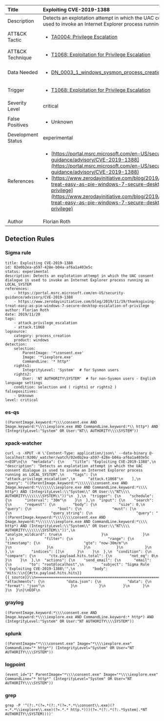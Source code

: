 | Title                | Exploiting CVE-2019-1388                                                                                                                                                 |
|:---------------------|:------------------------------------------------------------------------------------------------------------------------------------------------------------|
| Description          | Detects an explotation attempt in which the UAC consent dialogue is used to invoke an Internet Explorer process running as LOCAL_SYSTEM                                                                                                                                           |
| ATT&amp;CK Tactic    |  <ul><li>[TA0004: Privilege Escalation](https://attack.mitre.org/tactics/TA0004)</li></ul>  |
| ATT&amp;CK Technique | <ul><li>[T1068: Exploitation for Privilege Escalation](https://attack.mitre.org/techniques/T1068)</li></ul>  |
| Data Needed          | <ul><li>[DN_0003_1_windows_sysmon_process_creation](../Data_Needed/DN_0003_1_windows_sysmon_process_creation.md)</li></ul>  |
| Trigger              | <ul><li>[T1068: Exploitation for Privilege Escalation](../Triggers/T1068.md)</li></ul>  |
| Severity Level       | critical |
| False Positives      | <ul><li>Unknown</li></ul>  |
| Development Status   | experimental |
| References           | <ul><li>[https://portal.msrc.microsoft.com/en-US/security-guidance/advisory/CVE-2019-1388](https://portal.msrc.microsoft.com/en-US/security-guidance/advisory/CVE-2019-1388)</li><li>[https://www.zerodayinitiative.com/blog/2019/11/19/thanksgiving-treat-easy-as-pie-windows-7-secure-desktop-escalation-of-privilege](https://www.zerodayinitiative.com/blog/2019/11/19/thanksgiving-treat-easy-as-pie-windows-7-secure-desktop-escalation-of-privilege)</li></ul>  |
| Author               | Florian Roth |


## Detection Rules

### Sigma rule

```
title: Exploiting CVE-2019-1388
id: 02e0b2ea-a597-428e-b04a-af6a1a403e5c
status: experimental
description: Detects an explotation attempt in which the UAC consent dialogue is used to invoke an Internet Explorer process running as LOCAL_SYSTEM
references:
    - https://portal.msrc.microsoft.com/en-US/security-guidance/advisory/CVE-2019-1388
    - https://www.zerodayinitiative.com/blog/2019/11/19/thanksgiving-treat-easy-as-pie-windows-7-secure-desktop-escalation-of-privilege
author: Florian Roth
date: 2019/11/20
tags:
    - attack.privilege_escalation
    - attack.t1068
logsource:
    category: process_creation
    product: windows
detection:
    selection:
        ParentImage: '*\consent.exe'
        Image: '*\iexplore.exe'
        CommandLine: '* http*'
    rights1:
        IntegrityLevel: 'System'  # for Sysmon users
    rights2: 
        User: 'NT AUTHORITY\SYSTEM'  # for non-Sysmon users - English language settings
    condition: selection and ( rights1 or rights2 )
falsepositives:
    - Unknown
level: critical

```





### es-qs
    
```
((ParentImage.keyword:*\\\\consent.exe AND Image.keyword:*\\\\iexplore.exe AND CommandLine.keyword:*\\ http*) AND (IntegrityLevel:"System" OR User:"NT\\ AUTHORITY\\\\SYSTEM"))
```


### xpack-watcher
    
```
curl -s -XPUT -H \'Content-Type: application/json\' --data-binary @- localhost:9200/_watcher/watch/02e0b2ea-a597-428e-b04a-af6a1a403e5c <<EOF\n{\n  "metadata": {\n    "title": "Exploiting CVE-2019-1388",\n    "description": "Detects an explotation attempt in which the UAC consent dialogue is used to invoke an Internet Explorer process running as LOCAL_SYSTEM",\n    "tags": [\n      "attack.privilege_escalation",\n      "attack.t1068"\n    ],\n    "query": "((ParentImage.keyword:*\\\\\\\\consent.exe AND Image.keyword:*\\\\\\\\iexplore.exe AND CommandLine.keyword:*\\\\ http*) AND (IntegrityLevel:\\"System\\" OR User:\\"NT\\\\ AUTHORITY\\\\\\\\SYSTEM\\"))"\n  },\n  "trigger": {\n    "schedule": {\n      "interval": "30m"\n    }\n  },\n  "input": {\n    "search": {\n      "request": {\n        "body": {\n          "size": 0,\n          "query": {\n            "bool": {\n              "must": [\n                {\n                  "query_string": {\n                    "query": "((ParentImage.keyword:*\\\\\\\\consent.exe AND Image.keyword:*\\\\\\\\iexplore.exe AND CommandLine.keyword:*\\\\ http*) AND (IntegrityLevel:\\"System\\" OR User:\\"NT\\\\ AUTHORITY\\\\\\\\SYSTEM\\"))",\n                    "analyze_wildcard": true\n                  }\n                }\n              ],\n              "filter": {\n                "range": {\n                  "timestamp": {\n                    "gte": "now-30m/m"\n                  }\n                }\n              }\n            }\n          }\n        },\n        "indices": []\n      }\n    }\n  },\n  "condition": {\n    "compare": {\n      "ctx.payload.hits.total": {\n        "not_eq": 0\n      }\n    }\n  },\n  "actions": {\n    "send_email": {\n      "email": {\n        "to": "root@localhost",\n        "subject": "Sigma Rule \'Exploiting CVE-2019-1388\'",\n        "body": "Hits:\\n{{#ctx.payload.hits.hits}}{{_source}}\\n================================================================================\\n{{/ctx.payload.hits.hits}}",\n        "attachments": {\n          "data.json": {\n            "data": {\n              "format": "json"\n            }\n          }\n        }\n      }\n    }\n  }\n}\nEOF\n
```


### graylog
    
```
((ParentImage.keyword:*\\\\consent.exe AND Image.keyword:*\\\\iexplore.exe AND CommandLine.keyword:* http*) AND (IntegrityLevel:"System" OR User:"NT AUTHORITY\\\\SYSTEM"))
```


### splunk
    
```
((ParentImage="*\\\\consent.exe" Image="*\\\\iexplore.exe" CommandLine="* http*") (IntegrityLevel="System" OR User="NT AUTHORITY\\\\SYSTEM"))
```


### logpoint
    
```
(event_id="1" ParentImage="*\\\\consent.exe" Image="*\\\\iexplore.exe" CommandLine="* http*" (IntegrityLevel="System" OR User="NT AUTHORITY\\\\SYSTEM"))
```


### grep
    
```
grep -P '^(?:.*(?=.*(?:.*(?=.*.*\\consent\\.exe)(?=.*.*\\iexplore\\.exe)(?=.*.* http.*)))(?=.*(?:.*(?:.*System|.*NT AUTHORITY\\SYSTEM))))'
```



